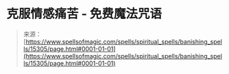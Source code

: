 <!--yml

category: 未分类

date: 2024-06-12 18:54:42

-->

# 克服情感痛苦 - 免费魔法咒语

> 来源：[https://www.spellsofmagic.com/spells/spiritual_spells/banishing_spells/15305/page.html#0001-01-01](https://www.spellsofmagic.com/spells/spiritual_spells/banishing_spells/15305/page.html#0001-01-01)
